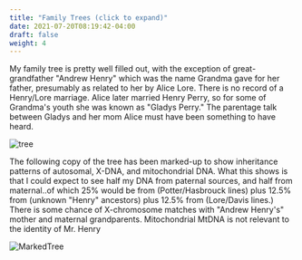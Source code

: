 ```yaml
---
title: "Family Trees (click to expand)"
date: 2021-07-20T08:19:42-04:00
draft: false
weight: 4
---
```

My family tree is pretty well filled out, with the exception of great-grandfather "Andrew Henry" which was the name Grandma gave for her father, presumably as related to her by Alice Lore.  There is no record of a Henry/Lore marriage. Alice later married Henry Perry, so for some of Grandma's youth she was known as "Gladys Perry."  The parentage talk between Gladys and her mom Alice must have been something to have heard.


![tree](/Tree.png)

The following copy of the tree has been marked-up to show inheritance patterns of autosomal, X-DNA, and mitochondrial DNA.
What this shows is that I could expect to see half my DNA from paternal sources, and half from maternal..of which 25% would be from (Potter/Hasbrouck lines) plus 12.5% from (unknown "Henry" ancestors) plus 12.5% from (Lore/Davis lines.)
There is some chance of X-chromosome matches with "Andrew Henry's" mother and maternal grandparents.  Mitochondrial MtDNA is not relevant to the identity of Mr. Henry

![MarkedTree](/Tree2.jpg)

